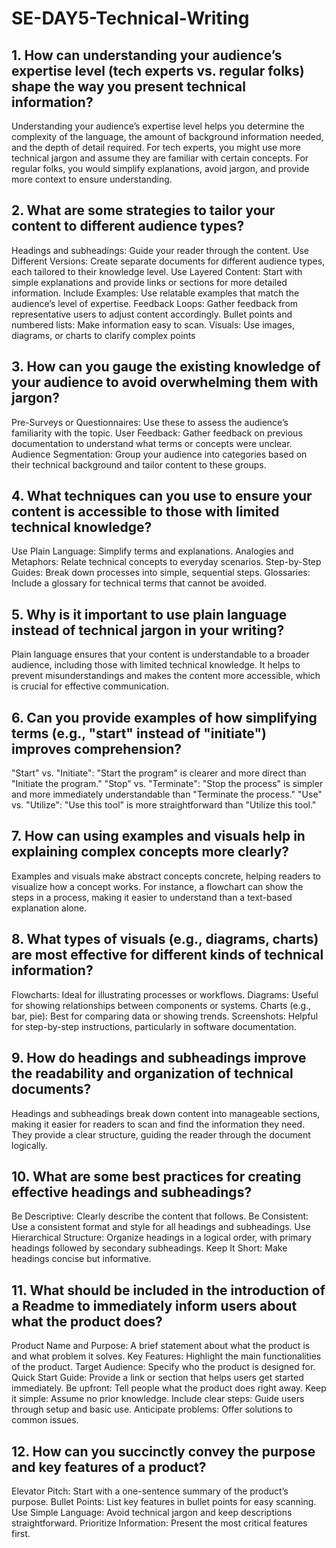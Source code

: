 # SE-DAY5-Technical-Writing
## 1. How can understanding your audience’s expertise level (tech experts vs. regular folks) shape the way you present technical information?
Understanding your audience’s expertise level helps you determine the complexity of the language, the amount of background information needed, and the depth of detail required. For tech experts, you might use more technical jargon and assume they are familiar with certain concepts. For regular folks, you would simplify explanations, avoid jargon, and provide more context to ensure understanding.

## 2. What are some strategies to tailor your content to different audience types?
Headings and subheadings: Guide your reader through the content.
Use Different Versions: Create separate documents for different audience types, each tailored to their knowledge level.
Use Layered Content: Start with simple explanations and provide links or sections for more detailed information.
Include Examples: Use relatable examples that match the audience’s level of expertise.
Feedback Loops: Gather feedback from representative users to adjust content accordingly.
Bullet points and numbered lists: Make information easy to scan.
Visuals: Use images, diagrams, or charts to clarify complex points

## 3. How can you gauge the existing knowledge of your audience to avoid overwhelming them with jargon?
Pre-Surveys or Questionnaires: Use these to assess the audience’s familiarity with the topic.
User Feedback: Gather feedback on previous documentation to understand what terms or concepts were unclear.
Audience Segmentation: Group your audience into categories based on their technical background and tailor content to these groups.

## 4. What techniques can you use to ensure your content is accessible to those with limited technical knowledge?
Use Plain Language: Simplify terms and explanations.
Analogies and Metaphors: Relate technical concepts to everyday scenarios.
Step-by-Step Guides: Break down processes into simple, sequential steps.
Glossaries: Include a glossary for technical terms that cannot be avoided.

## 5. Why is it important to use plain language instead of technical jargon in your writing?
Plain language ensures that your content is understandable to a broader audience, including those with limited technical knowledge. It helps to prevent misunderstandings and makes the content more accessible, which is crucial for effective communication.

## 6. Can you provide examples of how simplifying terms (e.g., "start" instead of "initiate") improves comprehension?
"Start" vs. "Initiate": "Start the program" is clearer and more direct than "Initiate the program."
"Stop" vs. "Terminate": "Stop the process" is simpler and more immediately understandable than "Terminate the process."
"Use" vs. "Utilize": "Use this tool" is more straightforward than "Utilize this tool."

## 7. How can using examples and visuals help in explaining complex concepts more clearly?
Examples and visuals make abstract concepts concrete, helping readers to visualize how a concept works. For instance, a flowchart can show the steps in a process, making it easier to understand than a text-based explanation alone.

## 8. What types of visuals (e.g., diagrams, charts) are most effective for different kinds of technical information?
Flowcharts: Ideal for illustrating processes or workflows.
Diagrams: Useful for showing relationships between components or systems.
Charts (e.g., bar, pie): Best for comparing data or showing trends.
Screenshots: Helpful for step-by-step instructions, particularly in software documentation.

## 9. How do headings and subheadings improve the readability and organization of technical documents?
Headings and subheadings break down content into manageable sections, making it easier for readers to scan and find the information they need. They provide a clear structure, guiding the reader through the document logically.
## 10. What are some best practices for creating effective headings and subheadings?
Be Descriptive: Clearly describe the content that follows.
Be Consistent: Use a consistent format and style for all headings and subheadings.
Use Hierarchical Structure: Organize headings in a logical order, with primary headings followed by secondary subheadings.
Keep It Short: Make headings concise but informative.

## 11. What should be included in the introduction of a Readme to immediately inform users about what the product does?
Product Name and Purpose: A brief statement about what the product is and what problem it solves.
Key Features: Highlight the main functionalities of the product.
Target Audience: Specify who the product is designed for.
Quick Start Guide: Provide a link or section that helps users get started immediately.
Be upfront: Tell people what the product does right away.
Keep it simple: Assume no prior knowledge.
Include clear steps: Guide users through setup and basic use.
Anticipate problems: Offer solutions to common issues.

## 12. How can you succinctly convey the purpose and key features of a product?
Elevator Pitch: Start with a one-sentence summary of the product’s purpose.
Bullet Points: List key features in bullet points for easy scanning.
Use Simple Language: Avoid technical jargon and keep descriptions straightforward.
Prioritize Information: Present the most critical features first.
